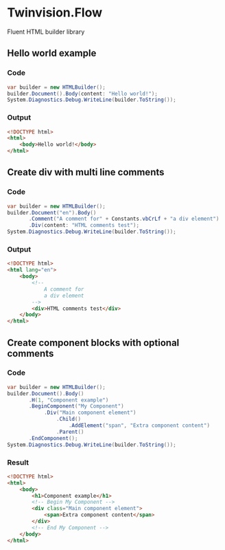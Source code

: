 # Twinvision.Flow
Fluent HTML builder library

## Hello world example
### Code
```csharp
var builder = new HTMLBuilder();
builder.Document().Body(content: "Hello world!");
System.Diagnostics.Debug.WriteLine(builder.ToString());
```
### Output
```html
<!DOCTYPE html>
<html>
    <body>Hello world!</body>
</html>
```
## Create div with multi line comments
### Code
```csharp
var builder = new HTMLBuilder();
builder.Document("en").Body()
       .Comment("A comment for" + Constants.vbCrLf + "a div element")
       .Div(content: "HTML comments test");
System.Diagnostics.Debug.WriteLine(builder.ToString());
```
### Output
```html
<!DOCTYPE html>
<html lang="en">
    <body>
        <!--
            A comment for
            a div element
        -->
        <div>HTML comments test</div>
    </body>
</html>
```
## Create component blocks with optional comments
### Code
```csharp
var builder = new HTMLBuilder();
builder.Document().Body()
       .H(1, "Component example")
       .BeginComponent("My Component")
            .Div("Main component element")
                .Child()
                    .AddElement("span", "Extra component content")
                .Parent()
       .EndComponent();
System.Diagnostics.Debug.WriteLine(builder.ToString());
```
### Result
```html
<!DOCTYPE html>
<html>
    <body>
        <h1>Component example</h1>
        <!-- Begin My Component -->
        <div class="Main component element">
            <span>Extra component content</span>
        </div>
        <!-- End My Component -->
    </body>
</html>
```
